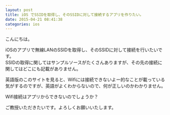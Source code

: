 ```yaml
---
layout: post
title: iOS でSSIDを取得し、そのSSIDに対して接続するアプリを作りたい。
date: 2015-04-21 08:41:38
categories: ios
---
```

<!-- {% raw %} -->
<p>こんにちは。</p>

<p>iOSのアプリで無線LANのSSIDを取得し、そのSSIDに対して接続を行いたいです。<br>
SSIDの取得に関してはサンプルソースがたくさんありますが、その先の接続に関してはどこにも記載がありません。</p>

<p>英語版のこのサイトを見ると、Wifiには接続できないよー的なことが載っている気がするのですが、英語がよくわからないので、何が正しいのかわかりません。</p>

<p>Wifi接続はアプリからできないのでしょうか？</p>

<p>ご教授いただきたいです。よろしくお願いいたします。</p>
<!-- {% endraw %} -->
